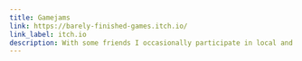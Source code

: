 ```yaml
---
title: Gamejams
link: https://barely-finished-games.itch.io/
link_label: itch.io
description: With some friends I occasionally participate in local and global game jams. We call our team Barely Finished Games and have already developed several games.
---
```

